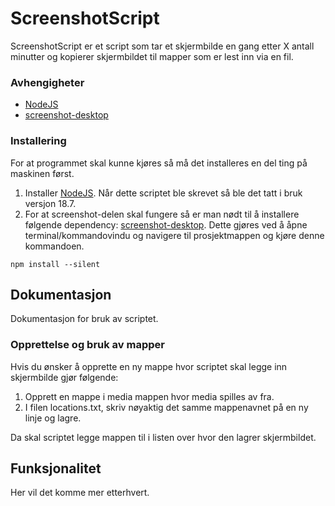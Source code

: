 # ScreenshotScript

ScreenshotScript er et script som tar et skjermbilde en gang etter X antall minutter og kopierer skjermbildet til mapper som er lest inn via en fil.


### Avhengigheter

* [NodeJS](https://nodejs.org/en/)
* [screenshot-desktop](https://www.npmjs.com/package/screenshot-desktop)

### Installering
For at programmet skal kunne kjøres så må det installeres en del ting på maskinen først.
1. Installer [NodeJS](https://nodejs.org/en/). Når dette scriptet ble skrevet så ble det tatt i bruk versjon 18.7.
2. For at screenshot-delen skal fungere så er man nødt til å installere følgende dependency: [screenshot-desktop](https://www.npmjs.com/package/screenshot-desktop). Dette gjøres ved å åpne terminal/kommandovindu og navigere til prosjektmappen og kjøre denne kommandoen.
```
npm install --silent
```


## Dokumentasjon
Dokumentasjon for bruk av scriptet.

### Opprettelse og bruk av mapper
Hvis du ønsker å opprette en ny mappe hvor scriptet skal legge inn skjermbilde gjør følgende:
1. Opprett en mappe i media mappen hvor media spilles av fra.
2. I filen locations.txt, skriv nøyaktig det samme mappenavnet på en ny linje og lagre.

Da skal scriptet legge mappen til i listen over hvor den lagrer skjermbildet.

## Funksjonalitet
Her vil det komme mer etterhvert.
